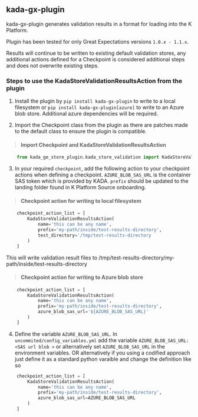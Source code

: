 ## kada-gx-plugin

kada-gx-plugin generates validation results in a format for loading into the K Platform.

Plugin has been tested for only Great Expectations versions `1.0.x - 1.1.x`.

Results will continue to be written to existing default validation stores, any additional actions defined for a Checkpoint is considered additional steps and does not overwrite existing steps.

### Steps to use the KadaStoreValidationResultsAction from the plugin

1. Install the plugin by `pip install kada-gx-plugin` to write to a local filesystem or `pip install kada-gx-plugin[azure]` to write to an Azure blob store. Additional azure dependencies will be required.

2. Import the Checkpoint class from the plugin as there are patches made to the default class to ensure the plugin is compatible.

>#### Import Checkpoint and KadaStoreValidationResultsAction
```python
    from kada_ge_store_plugin.kada_store_validation import KadaStoreValidationResultsAction, Checkpoint
```

3. In your required `checkpoint`, add the following action to your checkpoint actions when defining a checkpoint. `AZURE_BLOB_SAS_URL` is the container SAS token which is provided by KADA. `prefix` should be updated to the landing folder found in K Platform Source onboarding.

>#### Checkpoint action for writing to local filesystem
```python
    checkpoint_action_list = [
        KadaStoreValidationResultsAction(
            name='this can be any name',
            prefix='my-path/inside/test-results-directory',
            test_directory='/tmp/test-results-directory
        )
    ]
```
This will write validation result files to /tmp/test-results-directory/my-path/inside/test-results-directory

>#### Checkpoint action for writing to Azure blob store

```python
    checkpoint_action_list = [
        KadaStoreValidationResultsAction(
            name='this can be any name',
            prefix='my-path/inside/test-results-directory',
            azure_blob_sas_url='${AZURE_BLOB_SAS_URL}'
        )
    ]
```

4. Define the variable `AZURE_BLOB_SAS_URL`. In `uncommited/config_variables.yml` add the variable `AZURE_BLOB_SAS_URL: <SAS url blob >` or alternatively set `AZURE_BLOB_SAS_URL` in the environment variables. OR alternatively if you using a codified approach just define it as a standard python varaible and change the definition like so

```python
    checkpoint_action_list = [
        KadaStoreValidationResultsAction(
            name='this can be any name',
            prefix='my-path/inside/test-results-directory',
            azure_blob_sas_url=AZURE_BLOB_SAS_URL
        )
    ]
```